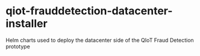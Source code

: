 # qiot-frauddetection-datacenter-installer
Helm charts used to deploy the datacenter side of the QIoT Fraud Detection prototype 
